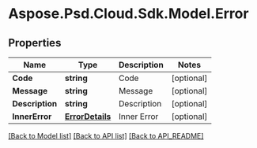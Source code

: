 # Aspose.Psd.Cloud.Sdk.Model.Error
## Properties

Name | Type | Description | Notes
------------ | ------------- | ------------- | -------------
**Code** | **string** | Code              | [optional] 
**Message** | **string** | Message              | [optional] 
**Description** | **string** | Description              | [optional] 
**InnerError** | [**ErrorDetails**](ErrorDetails.md) | Inner Error              | [optional] 

[[Back to Model list]](API_README.md#documentation-for-models) [[Back to API list]](API_README.md#documentation-for-api-endpoints) [[Back to API_README]](API_README.md)

